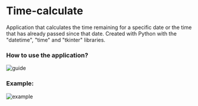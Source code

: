 # Time-calculate
Application that calculates the time remaining for a specific date or the time that has already passed since that date.
Created with Python with the "datetime", "time" and "tkinter" libraries.

### How to use the application?
![guide](https://user-images.githubusercontent.com/79358509/215327878-cc581708-e777-42a2-beff-1a614625abff.jpg)

### Example:
![example](https://user-images.githubusercontent.com/79358509/215327965-35a55d2e-7303-4a64-8267-b84cdeabaada.png)
